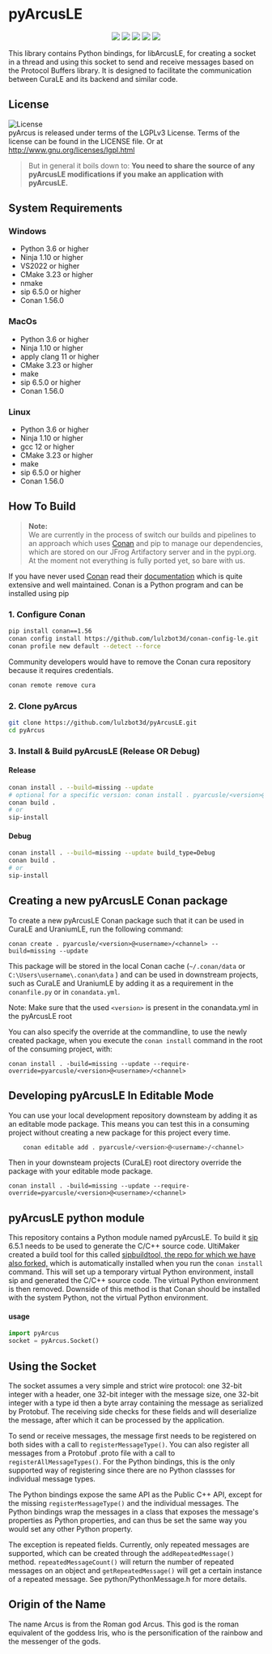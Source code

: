 # pyArcusLE

<p align="center">
    <a href="https://github.com/lulzbot3d/pyArcusLE/actions/workflows/conan-package.yml" alt="Conan Package">
        <img src="https://github.com/lulzbot3d/pyArcusLE/actions/workflows/conan-package.yml/badge.svg" /></a>
    <a href="https://github.com/lulzbot3d/pyArcusLE/issues" alt="Open Issues">
        <img src="https://img.shields.io/github/issues/lulzbot3d/pyArcusLE" /></a>
    <a href="https://github.com/lulzbot3d/pyArcusLE/pulls" alt="Pull Requests">
        <img src="https://img.shields.io/github/issues-pr/lulzbot3d/pyArcusLE" /></a>
    <a href="https://github.com/lulzbot3d/pyArcusLE" alt="Repo Size">
        <img src="https://img.shields.io/github/repo-size/lulzbot3d/pyArcusLE?style=flat" /></a>
    <a href="https://github.com/lulzbot3d/pyArcusLE/blob/master/LICENSE" alt="License">
        <img src="https://img.shields.io/github/license/lulzbot3d/pyArcusLE?style=flat" /></a>
</p>

This library contains Python bindings, for libArcusLE, for creating a socket in a thread and using this socket to send and receive messages
based on the Protocol Buffers library. It is designed to facilitate the communication between CuraLE and its backend and similar code.

## License

![License](https://img.shields.io/github/license/lulzbot3d/pyArcusLE?style=flat)  
pyArcus is released under terms of the LGPLv3 License. Terms of the license can be found in the LICENSE file. Or at
http://www.gnu.org/licenses/lgpl.html

> But in general it boils down to:
> **You need to share the source of any pyArcusLE modifications if you make an application with pyArcusLE.**

## System Requirements

### Windows
- Python 3.6 or higher
- Ninja 1.10 or higher
- VS2022 or higher
- CMake 3.23 or higher
- nmake
- sip 6.5.0 or higher
- Conan 1.56.0

### MacOs
- Python 3.6 or higher
- Ninja 1.10 or higher
- apply clang 11 or higher
- CMake 3.23 or higher
- make
- sip 6.5.0 or higher
- Conan 1.56.0

### Linux
- Python 3.6 or higher
- Ninja 1.10 or higher
- gcc 12 or higher
- CMake 3.23 or higher
- make
- sip 6.5.0 or higher
- Conan 1.56.0


## How To Build

> **Note:**  
> We are currently in the process of switch our builds and pipelines to an approach which uses [Conan](https://conan.io/)
> and pip to manage our dependencies, which are stored on our JFrog Artifactory server and in the pypi.org.
> At the moment not everything is fully ported yet, so bare with us.

If you have never used [Conan](https://conan.io/) read their [documentation](https://docs.conan.io/en/latest/index.html)
which is quite extensive and well maintained. Conan is a Python program and can be installed using pip

### 1. Configure Conan

```bash
pip install conan==1.56
conan config install https://github.com/lulzbot3d/conan-config-le.git
conan profile new default --detect --force
```

Community developers would have to remove the Conan cura repository because it requires credentials.
```bash
conan remote remove cura
```

### 2. Clone pyArcus
```bash
git clone https://github.com/lulzbot3d/pyArcusLE.git
cd pyArcus
```

### 3. Install & Build pyArcusLE (Release OR Debug)

#### Release
```bash
conan install . --build=missing --update
# optional for a specific version: conan install . pyarcusle/<version>@<user>/<channel> --build=missing --update
conan build .
# or
sip-install
```

#### Debug

```bash
conan install . --build=missing --update build_type=Debug
conan build .
# or
sip-install
```

## Creating a new pyArcusLE Conan package

To create a new pyArcusLE Conan package such that it can be used in CuraLE and UraniumLE, run the following command:

```shell
conan create . pyarcusle/<version>@<username>/<channel> --build=missing --update
```

This package will be stored in the local Conan cache (`~/.conan/data` or `C:\Users\username\.conan\data` ) and can be used in downstream
projects, such as CuraLE and UraniumLE by adding it as a requirement in the `conanfile.py` or in `conandata.yml`.

Note: Make sure that the used `<version>` is present in the conandata.yml in the pyArcusLE root

You can also specify the override at the commandline, to use the newly created package, when you execute the `conan install`
command in the root of the consuming project, with:


```shell
conan install . -build=missing --update --require-override=pyarcusle/<version>@<username>/<channel>
```

## Developing pyArcusLE In Editable Mode

You can use your local development repository downsteam by adding it as an editable mode package.
This means you can test this in a consuming project without creating a new package for this project every time.

```bash
    conan editable add . pyarcusle/<version>@<username>/<channel>
```

Then in your downsteam projects (CuraLE) root directory override the package with your editable mode package.

```shell
conan install . -build=missing --update --require-override=pyarcusle/<version>@<username>/<channel>
```

## pyArcusLE python module

This repository contains a Python module named pyArcusLE. To build it [sip](https://pypi.org/project/sip/) 6.5.1
needs to be used to generate the C/C++ source code. UltiMaker created a build tool for this called [sipbuildtool, the repo for which we have also forked,](https://github.com/lulzbot3d/conan-lulzbot-index/recipes/sipbuildtool/conanfile.py)
which is automatically installed when you run the `conan install` command. This will set up a temporary virtual Python environment, install
sip and generated the C/C++ source code. The virtual Python environment is then removed. Downside of this method is that Conan should be
installed with the system Python, not the virtual Python environment.

#### usage

```python
import pyArcus
socket = pyArcus.Socket()
```

## Using the Socket


The socket assumes a very simple and strict wire protocol: one 32-bit integer with
a header, one 32-bit integer with the message size, one 32-bit integer with a type id
then a byte array containing the message as serialized by Protobuf. The receiving side
checks for these fields and will deserialize the message, after which it can be processed 
by the application.

To send or receive messages, the message first needs to be registered on both sides with 
a call to `registerMessageType()`. You can also register all messages from a Protobuf 
 .proto file with a call to `registerAllMessageTypes()`. For the Python bindings, this 
is the only supported way of registering since there are no Python classses for 
individual message types.

The Python bindings expose the same API as the Public C++ API, except for the missing
`registerMessageType()` and the individual messages. The Python bindings wrap the
messages in a class that exposes the message's properties as Python properties, and
can thus be set the same way you would set any other Python property. 

The exception is repeated fields. Currently, only repeated messages are supported, which
can be created through the `addRepeatedMessage()` method. `repeatedMessageCount()` will
return the number of repeated messages on an object and `getRepeatedMessage()` will get
a certain instance of a repeated message. See python/PythonMessage.h for more details.

## Origin of the Name

The name Arcus is from the Roman god Arcus. This god is the roman equivalent of
the goddess Iris, who is the personification of the rainbow and the messenger
of the gods.
